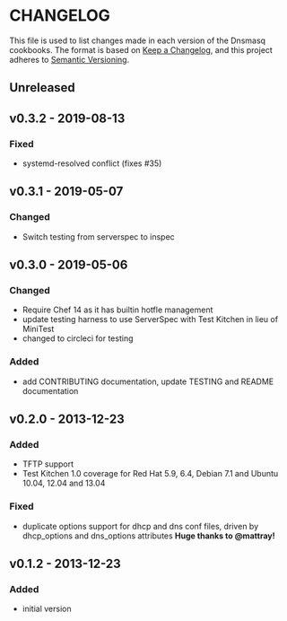 # CHANGELOG

This file is used to list changes made in each version of the Dnsmasq cookbooks.
The format is based on [Keep a Changelog](https://keepachangelog.com/en/1.0.0/),
and this project adheres to [Semantic Versioning](https://semver.org/spec/v2.0.0.html).

## Unreleased

## v0.3.2 - 2019-08-13
### Fixed
- systemd-resolved conflict (fixes #35)

## v0.3.1 - 2019-05-07
### Changed
- Switch testing from serverspec to inspec

## v0.3.0 - 2019-05-06
### Changed
- Require Chef 14 as it has builtin hotfle management
- update testing harness to use ServerSpec with Test Kitchen in lieu of MiniTest
- changed to circleci for testing
### Added
- add CONTRIBUTING documentation, update TESTING and README documentation

## v0.2.0 - 2013-12-23
### Added
- TFTP support
- Test Kitchen 1.0 coverage for Red Hat 5.9, 6.4, Debian 7.1 and Ubuntu 10.04, 12.04 and 13.04
### Fixed
- duplicate options support for dhcp and dns conf files, driven by dhcp_options and dns_options attributes
**Huge thanks to @mattray!**

## v0.1.2 - 2013-12-23
### Added
- initial version
